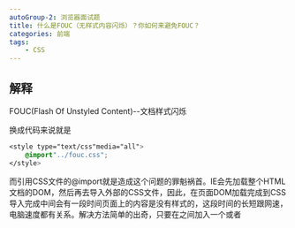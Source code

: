 ```yaml
---
autoGroup-2: 浏览器面试题
title: 什么是FOUC（无样式内容闪烁）？你如何来避免FOUC？
categories: 前端
tags:
    - CSS
---
```


## 解释

FOUC(Flash Of Unstyled Content)--文档样式闪烁

换成代码来说就是

```css
<style type="text/css"media="all">
    @import"../fouc.css";
</style>
```

而引用CSS文件的@import就是造成这个问题的罪魁祸首。IE会先加载整个HTML文档的DOM，然后再去导入外部的CSS文件，因此，在页面DOM加载完成到CSS导入完成中间会有一段时间页面上的内容是没有样式的，这段时间的长短跟网速，电脑速度都有关系。解决方法简单的出奇，只要在<head>之间加入一个<link>或者<script>元素就可以了。
